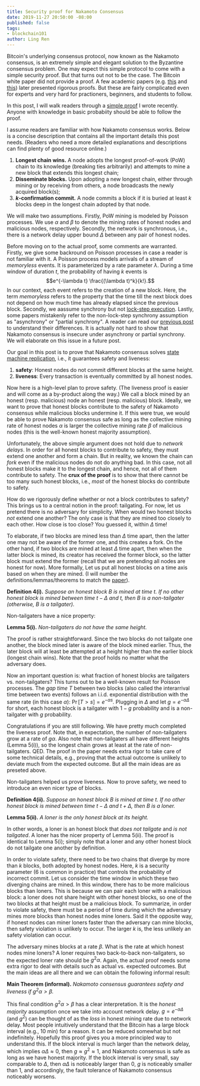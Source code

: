 ```yaml
---
title: Security proof for Nakamoto Consensus
date: 2019-11-27 20:50:00 -08:00
published: false
tags:
- blockchain101
author: Ling Ren
---
```


Bitcoin's underlying consensus protocol, now known as the Nakamoto consensus, is an extremely simple and elegant solution to the Byzantine consensus problem. One may expect this simple protocol to come with a simple security proof. But that turns out not to be the case. The Bitcoin white paper did not provide a proof. A few academic papers (e.g. [this](https://eprint.iacr.org/2014/765) and [this](https://eprint.iacr.org/2016/454)) later presented rigorous proofs. But these are fairly complicated even for experts and very hard for practioners, beginners, and students to follow. 

In this post, I will walk readers through a [simple proof](https://eprint.iacr.org/2019/943) I wrote recently. Anyone with knowledge in basic probabiity should be able to follow the proof. 

I assume readers are familiar with how Nakamoto consensus works. Below is a concise description that contains all the important details this post needs. (Readers who need a more detailed explanations and descriptions can find plenty of good resource online.)
1. **Longest chain wins.** A node adopts the longest proof-of-work (PoW) chain to its knowledge (breaking ties arbitrarily) and attempts to mine a new block that extends this longest chain;
2. **Disseminate blocks.** Upon adopting a new longest chain, either through mining or by receiving from others, a node broadcasts the newly acquired block(s);
3. **$k$-confirmation commit.** A node commits a block if it is buried at least $k$ blocks deep in the longest chain adopted by that node.

We will make two assumptions. Firstly, PoW mining is modeled by Poisson processes. We use $\alpha$ and $\beta$ to denote the mining rates of honest nodes and malicious nodes, respectively. Secondly, the network is synchronous, i.e., there is a network delay upper bound $\Delta$ between any pair of honest nodes. 

Before moving on to the actual proof, some comments are warranted. Firstly, we give some backround on Poisson processes in case a reader is not familiar with it. A Poisson process models arrivals of a stream of *memoryless* events. It is parameterized by a rate parameter $\lambda$. During a time window of duration $t$, the probability of having $k$ events is $$e^{-\lambda t} \frac{(\lambda t)^k}{k!}.$$
In our context, each event refers to the creation of a new block. Here, the term *memoryless* refers to the property that the time till the next block does not depend on how much time has already elapsed since the previous block. Secondly, we aassume synchrony but not [lock-step execution](https://decentralizedthoughts.github.io/2019-11-11-authenticated-synchronous-bft/). Lastly, some papers mistakenly refer to the non-lock-step synchrony assumption as "asynchrony" or "partial synchrony". A reader can read our [previous post](https://decentralizedthoughts.github.io/2019-06-01-2019-5-31-models/) to understand their differences. It is actually not hard to show that Nakamoto consensus is insecure under asynchrony or partial synchrony. We will elaborate on this issue in a future post.

Our goal in this post is to prove that Nakamoto consensus solves [state machine replication](https://decentralizedthoughts.github.io/2019-10-15-consensus-for-state-machine-replication/), i.e., it guarantees safety and liveness:
1. **safety**: Honest nodes do not commit different blocks at the same height.
2. **liveness**: Every transaction is eventually committed by all honest nodes. 

Now here is a high-level plan to prove safety. (The liveness proof is easier and will come as a by-product along the way.) We call a block mined by an honest (resp. malicious) node an honest (resp. malicious) block. Ideally, we want to prove that honest blocks contribute to the safety of Nakamoto consensus while malicious blocks undermine it. If this were true, we would be able to prove Nakamoto consensus safe as long as the collective mining rate of honest nodes $\alpha$ is larger the collective mining rate $\beta$ of malicious nodes (this is the well-known honest majority assumption).

Unfortunately, the above simple argument does not hold due to *network delays*. In order for all honest blocks to contribute to safety, they must extend one another and form a chain. But in reality, we known the chain can *fork* even if the malicious nodes do not do anything bad. In this case, not all honest blocks make it to the longest chain, and hence, not all of them contribute to safety. The **crux of the proof** is to show that there cannot be too many such honest blocks, i.e., *most* of the honest blocks do contribute to safety. 

How do we rigorously define whether or not a block contributes to safety? This brings us to a central notion in the proof: tailgating. For now, let us pretend there is no adversary for simplicity. When would two honest blocks *not* extend one another? The only case is that they are mined too closely to each other. How close is too close? You guessed it, within $\Delta$ time! 

To elaborate, if two blocks are mined less than $\Delta$ time apart, then the latter one may not be aware of the former one, and this creates a fork. On the other hand, if two blocks are mined at least $\Delta$ time apart, then when the latter block is mined, its creator has received the former block, so the latter block must extend the former (recall that we are pretending all nodes are honest for now). More formally, Let us put all honest blocks on a time axis based on when they are mined. (I will number the definitions/lemmas/theorems to match the [paper](https://eprint.iacr.org/2019/943)). 

**Definition 4(i).** *Suppose an honest block $B$ is mined at time $t$. If no other honest block is mined between time $t-\Delta$ and $t$, then $B$ is a non-tailgater (otherwise, $B$ is a tailgater).*

Non-tailgaters have a nice property:

**Lemma 5(i).** *Non-tailgaters do not have the same height.*

The proof is rather straightforward. Since the two blocks do not tailgate one another, the block mined later is aware of the block mined earlier. Thus, the later block will at least be attempted at a height higher than the earlier block (longest chain wins). Note that the proof holds no matter what the adversary does.

Now an important question is: what fraction of honest blocks are tailgaters vs. non-tailgaters? This turns out to be a well-known result for Poisson processes. The *gap time* $T$ between two blocks (also called the interarrival time between two events) follows an i.i.d. exponential distribution with the same rate (in this case $\alpha$): $\Pr[T>s] = e^{-\alpha s}$. Plugging in $\Delta$ and let $g=e^{-\alpha\Delta}$ for short, each honest block is a tailgater with $1-g$ probability and is a non-tailgater with $g$ probability.

Congratulations if you are still following. We have pretty much completed the liveness proof. Note that, in expectation, the number of non-tailgaters grow at a rate of $g\alpha$. Also note that non-tailgaters all have different heights (Lemma 5(i)), so the longest chain grows at least at the rate of non-tailgaters. QED. The proof in the paper needs extra rigor to take care of some technical details, e.g., proving that the actual outcome is unlikely to deviate much from the expected outcome. But all the main ideas are as preseted above.

Non-tailgaters helped us prove liveness. Now to prove safety, we need to introduce an even nicer type of blocks.

**Definition 4(ii).** *Suppose an honest block $B$ is mined at time $t$. If no other honest block is mined between time $t-\Delta$ and $t+\Delta$, then $B$ is a loner.*

**Lemma 5(ii).** *A loner is the only honest block at its height.*

In other words, a loner is an honest block that *does not tailgate* and *is not tailgated*. A loner has the nicer property of Lemma 5(ii). The proof is identical to Lemma 5(i); simply note that a loner and any other honest block do not tailgate one another by definition.

In order to violate safety, there need to be two chains that diverge by more than $k$ blocks, both adopted by honest nodes.
Here, $k$ is a security parameter (6 is common in practice) that controls the probability of incorrect commit. Let us consider the time window in which these two diverging chains are mined. In this window, there has to be more malicious blocks than loners. This is because we can pair each loner with a malicious block: a loner does not share height with other honest blocks, so one of the two blocks at that height must be a malicious block. To summarize, in order to violate safety, there must be a period of time during which the adversary mines more blocks than honest nodes mine loners. Said it the opposite way, if honest nodes can miner loners faster than the adversary can mine blocks, then safety violation is unlikely to occur. The larger $k$ is, the less unlikely an safety violation can occur. 

The adversary mines blocks at a rate $\beta$. What is the rate at which honest nodes mine loners? A loner requires two back-to-back non-tailgaters, so the expected loner rate should be $g^2 \alpha$. Again, the actual proof needs some extra rigor to deal with details such as actual vs. expected outcomes. But the main ideas are all there and we can obtain the following informal result: 

**Main Theorem (informal).** *Nakamoto consensus guarantees safety and liveness if $g^2 \alpha >\beta$.*

This final condition $g^2 \alpha > \beta$ has a clear interpretation. It is the *honest majority* assumption once we take into account network delay. $g=e^{-\alpha\Delta}$ (and $g^2$) can be thought of as the *loss* in honest mining rate due to network delay. Most people intuitively understand that the Bitcoin has a large block interval (e.g., 10 min) for a reason. It can be reduced somewhat but not indefinitely. Hopefully this proof gives you a more principled way to understand this. If the block interval is much larger than the network delay, which implies $\alpha\Delta \approx 0$, then $g \approx g^2 \approx 1$, and Nakamoto consensus is safe as long as we have honest majority. If the block interval is very small, say comparable to $\Delta$, then $\alpha\Delta$ is noticeably larger than 0, $g$ is noticeably smaller than 1, and accordingly, the fault tolerance of Nakamoto consensus noticeably worsens.  
